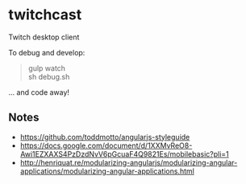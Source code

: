 twitchcast
==========

Twitch desktop client


To debug and develop:

> gulp watch  
> sh debug.sh

... and code away!


Notes
-----

* https://github.com/toddmotto/angularjs-styleguide  
* https://docs.google.com/document/d/1XXMvReO8-Awi1EZXAXS4PzDzdNvV6pGcuaF4Q9821Es/mobilebasic?pli=1  
* http://henriquat.re/modularizing-angularjs/modularizing-angular-applications/modularizing-angular-applications.html  